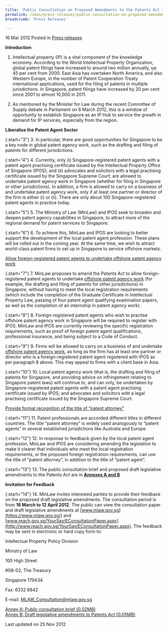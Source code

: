 ```yaml
---
title: 'Public Consultation on Proposed Amendments to the Patents Act to Liberalise the Patent Agent Sector'
permalink: /news/press-releases/public-consultation-on-proposed-amendments-to-the-patents-act-to-liberalise-the-patent-agent-sector/
breadcrumb: 'Press Releases'

---
```




16 Mar 2012 Posted in [Press releases](/news/press-releases)

**Introduction**


1. Intellectual property (IP) is a vital component of the knowledge economy. According to the World Intellectual Property Organization, global patent filings have increased to around two million annually, up 45 per cent from 2000. East Asia has overtaken North America, and also Western Europe, in the number of Patent Cooperation Treaty international applications, used for the filing of patents in multiple jurisdictions. In Singapore, patent filings have increased by 20 per cent since 2001 to almost 10,000 in 2011.

2. As mentioned by the Minister for Law during the recent Committee of Supply debate in Parliament on 6 March 2012, this is a window of opportunity to establish Singapore as an IP Hub to service the growth in demand for IP services, especially from the region. 


**Liberalise the Patent Agent Sector**

{:start="3"}
3. In particular, there are good opportunities for Singapore to be a key node in global patent agency work, such as the drafting and filing of patents for different jurisdictions. 

{:start="4"}
4. Currently, only (i) Singapore-registered patent agents with a patent agent practising certificate issued by the Intellectual Property Office of Singapore (IPOS); and (ii) advocates and solicitors with a legal practising certificate issued by the Singapore Supreme Court; are allowed to undertake patent agency work in Singapore (whether for filing in Singapore or other jurisdictions).  In addition, a firm is allowed to carry on a business of and undertake patent agency work, only if at least one partner or director of the firm is either (i) or (ii). There are only about 100 Singapore-registered patent agents in practice today.

{:start="5"}
5. The Ministry of Law (MinLaw) and IPOS seek to broaden and deepen patent agency capabilities in Singapore, to attract more of the regional demand for patent services to Singapore. 

{:start="6"}
6. To achieve this, MinLaw and IPOS are looking to better support the development of the local patent agent profession.  These plans will be rolled out in the coming year. At the same time, we wish to attract world-class patent firms to set up in Singapore to service offshore markets.


<u>Allow foreign-registered patent agents to undertake offshore patent agency work</u>

{:start="7"}
7. MinLaw proposes to amend the Patents Act to allow foreign-registered patent agents to undertake <u>offshore patent agency work</u> (for example, the drafting and filing of patents for other jurisdictions) in Singapore, without having to meet the local registration requirements (which include the completion of the Graduate Certificate in Intellectual Property Law, passing of four patent agent qualifying examination papers, as well as the completion of an internship in patent agency work) . 


{:start="8"}
8. Foreign-registered patent agents who wish to practise offshore patent agency work in Singapore will be required to register with IPOS. MinLaw and IPOS are currently reviewing the specific registration requirements, such as proof of foreign patent agent qualifications, professional insurance, and being subject to a Code of Conduct. 

{:start="9"}
9. Firms will be allowed to carry on a business of and undertake <u>offshore patent agency work</u>, as long as the firm has at least one partner or director who is a foreign-registered patent agent registered with IPOS as per paragraph 8 above. This may appeal to firms with a client base in Asia.

{:start="10"}
10. Local patent agency work (that is, the drafting and filing of patents for Singapore, and providing advice on infringement relating to Singapore patent laws) will continue to, and can only, be undertaken by Singapore-registered patent agents with a patent agent practising certificate issued by IPOS; and advocates and solicitors with a legal practising certificate issued by the Singapore Supreme Court.

<u>Provide formal recognition of the title of “patent attorney”</u>

{:start="11"}
11. Patent professionals are accorded different titles in different countries. The title “patent attorney” is widely used analogously to “patent agents” in several established jurisdictions like Australia and Europe.

{:start="12"}
12. In response to feedback given by the local patent agent profession, MinLaw and IPOS are considering amending the legislation to make it clearer that individuals who meet the local registration requirements, or the proposed foreign registration requirements, can use the title of “patent attorney”, in addition to the title of “patent agent”.   

{:start="13"}
13. The public consultation brief and proposed draft legislative amendments to the Patents Act are in **<u>Annexes A and B</u>**

**Invitation for Feedback**

{:start="14"}
14. MinLaw invites interested parties to provide their feedback on the proposed draft legislative amendments. The consultation period is from **16 March to 12 April 2012**. The public can view the consultation paper and draft legislative amendments at [www.mlaw.gov.sg](https://www.mlaw.gov.sg/) and [www.reach.gov.sg/YourSay/EConsultationPaper.aspx](http://www.reach.gov.sg/YourSay/EConsultationPaper.aspx). The feedback may be sent in electronic or hard copy form to:


<p class="address-centered">Intellectual Property Policy Division </p>  
<p class="address-centered">Ministry of Law </p>  
<p class="address-centered">100 High Street </p>  
<p class="address-centered">#08-02, The Treasury </p>  
<p class="address-centered">Singapore 179434 </p>  
<p class="address-centered">Fax: 6332 8842 </p>  
<p class="address-centered">E-mail: <a href="mailto:MLAW_Consultation@mlaw.gov.sg">MLAW_Consultation@mlaw.gov.sg</a> </p>


[Annex A: Public consultation brief (0.02MB)](/files/news/press-releases/2012/03/linkclickf011.pdf)   
[Annex B: Draft legislative amendments to Patents Act (0.05MB)](/files/news/press-releases/2012/03/linkclick5b20.pdf)

<p class="right-side-updated">Last updated on 25 Nov 2012</p>








